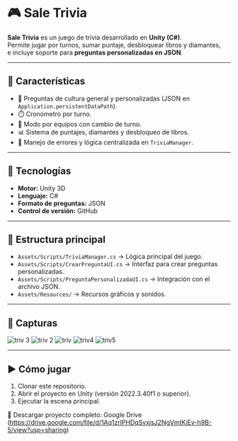 # 🎮 Sale Trivia

**Sale Trivia** es un juego de trivia desarrollado en **Unity (C#)**.  
Permite jugar por turnos, sumar puntaje, desbloquear libros y diamantes,  
e incluye soporte para **preguntas personalizadas en JSON**.

---

## 🚀 Características
- 🎲 Preguntas de cultura general y personalizadas (JSON en `Application.persistentDataPath`).
- ⏱️ Cronómetro por turno.
- 👥 Modo por equipos con cambio de turno.
- 📊 Sistema de puntajes, diamantes y desbloqueo de libros.
- 🐞 Manejo de errores y lógica centralizada en `TriviaManager`.

---

## 🔧 Tecnologías
- **Motor:** Unity 3D  
- **Lenguaje:** C#  
- **Formato de preguntas:** JSON  
- **Control de versión:** GitHub  

---

## 📂 Estructura principal
- `Assets/Scripts/TriviaManager.cs` → Lógica principal del juego.  
- `Assets/Scripts/CrearPreguntaUI.cs` → Interfaz para crear preguntas personalizadas.  
- `Assets/Scripts/PreguntaPersonalizadaUI.cs` → Integración con el archivo JSON.  
- `Assets/Resources/` → Recursos gráficos y sonidos.  

---

## 📸 Capturas
![triv 3](https://github.com/user-attachments/assets/1eace80b-785c-4f29-a5df-3e3978531601)
![triv 2](https://github.com/user-attachments/assets/81f30d7a-bddb-4e8b-831d-56b8e582ade2)
![triv](https://github.com/user-attachments/assets/a2a45d2f-9405-44d8-9468-ba7aef32fbe8)
![triv4](https://github.com/user-attachments/assets/b016ec1f-5092-4536-ae52-00b7b605c371)
![triv5](https://github.com/user-attachments/assets/b1e6bcde-44a7-4cc9-9499-e514328a7b73)



---

## ▶️ Cómo jugar
1. Clonar este repositorio.  
2. Abrir el proyecto en Unity (versión 2022.3.40f1 o superior).  
3. Ejecutar la escena principal.  

🔗 Descargar proyecto completo: Google Drive (https://drive.google.com/file/d/1Aq1zrlPHDqSvxjsJ2NgVmtKiEv-h9B-5/view?usp=sharing)
